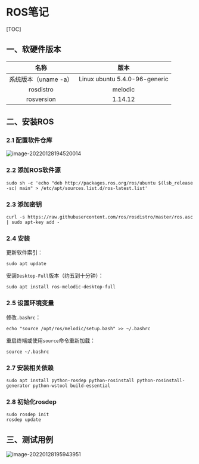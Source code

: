 # ROS笔记

[TOC]

## 一、软硬件版本

|         名称         |             版本              |
| :------------------: | :---------------------------: |
| 系统版本（uname -a） | Linux ubuntu 5.4.0-96-generic |
|      rosdistro       |            melodic            |
|      rosversion      |            1.14.12            |

## 二、安装ROS

### 2.1 配置软件仓库

![image-20220128194520014](https://gitee.com/jxprog/PicBed/raw/master/md/2022/01/2022-01-28-194521.png)

### 2.2 添加ROS软件源

```shell
sudo sh -c 'echo "deb http://packages.ros.org/ros/ubuntu $(lsb_release -sc) main" > /etc/apt/sources.list.d/ros-latest.list'
```

### 2.3 添加密钥

```shell
curl -s https://raw.githubusercontent.com/ros/rosdistro/master/ros.asc | sudo apt-key add -
```

### 2.4 安装

更新软件索引：

```shell
sudo apt update
```

安装`Desktop-Full`版本（约五到十分钟）：

```shell
sudo apt install ros-melodic-desktop-full
```

### 2.5 设置环境变量

修改`.bashrc`：

```shell
echo "source /opt/ros/melodic/setup.bash" >> ~/.bashrc
```

重启终端或使用`source`命令重新加载：

```shell
source ~/.bashrc
```

### 2.7 安装相关依赖

```shell
sudo apt install python-rosdep python-rosinstall python-rosinstall-generator python-wstool build-essential
```

### 2.8 初始化rosdep

```shell
sudo rosdep init
rosdep update
```

## 三、测试用例

![image-20220128195943951](https://gitee.com/jxprog/PicBed/raw/master/md/2022/01/2022-01-28-195945.png)